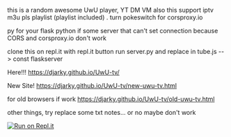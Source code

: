 this is a random awesome UwU player,  YT DM VM  also this support  iptv m3u pls playlist (playlist included) . 
turn pokeswitch for corsproxy.io 

py for your flask python if some server that can't set connection because CORS and corsproxy.io don't work


clone this on repl.it with repl.it button
run server.py and replace in tube.js --> const flaskserver

Here!!! 
https://djarky.github.io/UwU-tv/

New Site! 
https://djarky.github.io/UwU-tv/new-uwu-tv.html

for old browsers if work
https://djarky.github.io/UwU-tv/old-uwu-tv.html

other things, try replace some txt notes... or no maybe don't work 

[![Run on Repl.it](https://replit.com/badge/github/djarky/UwU-tv)](https://replit.com/new/github/djarky/UwU-tv)
